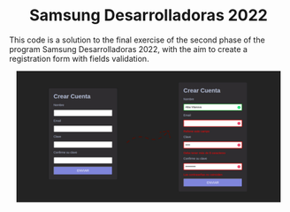 <h1 align="center"><b>Samsung Desarrolladoras 2022</b></h1>
<p>This code is a solution to the final exercise of the second phase of the program Samsung Desarrolladoras 2022, with the aim to create a registration form with fields validation.</p>
<p align="center"> 
  <img src="images/result.png" alt="Registration form with fields validation" 
       width="95%" height="95%">
</p>